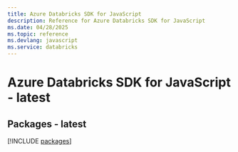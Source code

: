 ```yaml
---
title: Azure Databricks SDK for JavaScript
description: Reference for Azure Databricks SDK for JavaScript
ms.date: 04/28/2025
ms.topic: reference
ms.devlang: javascript
ms.service: databricks
---
```

# Azure Databricks SDK for JavaScript - latest
## Packages - latest
[!INCLUDE [packages](databricks-index.md)]